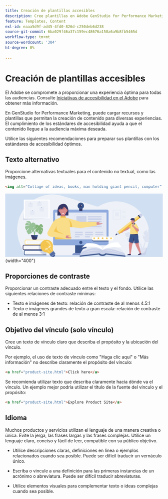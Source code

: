 ```yaml
---
title: Creación de plantillas accesibles
description: Cree plantillas en Adobe GenStudio for Performance Marketing capaces de llegar a una mayor audiencia y proporcionar una experiencia óptima.
feature: Templates, Content
exl-id: eaaa5d9f-ad45-4fd0-826d-c250deb6d238
source-git-commit: 6ba029f46a37c159ec48676a158a6a9b8fb5465d
workflow-type: tm+mt
source-wordcount: '304'
ht-degree: 0%

---
```


# Creación de plantillas accesibles

El Adobe se compromete a proporcionar una experiencia óptima para todas las audiencias. Consulte [Iniciativas de accesibilidad en el Adobe](https://www.adobe.com/trust/accessibility/initiatives.html) para obtener más información.

En GenStudio for Performance Marketing, puede cargar recursos y plantillas que permitan la creación de contenido para diversas experiencias. El cumplimiento de los estándares de accesibilidad ayuda a que el contenido llegue a la audiencia máxima deseada.

Utilice las siguientes recomendaciones para preparar sus plantillas con los estándares de accesibilidad óptimos.

## Texto alternativo

Proporcione alternativas textuales para el contenido no textual, como las imágenes.

```html
<img alt="Collage of ideas, books, man holding giant pencil, computer" src="card-create-assets.png">
```

![Collage de ideas, libros, hombre con lápiz gigante, equipo](../../assets/card-create-assets.png){width="400"}

## Proporciones de contraste

Proporcionar un contraste adecuado entre el texto y el fondo. Utilice las siguientes relaciones de contraste mínimas:

- Texto e imágenes de texto: relación de contraste de al menos 4.5:1
- Texto e imágenes grandes de texto a gran escala: relación de contraste de al menos 3:1

## Objetivo del vínculo (solo vínculo)

Cree un texto de vínculo claro que describa el propósito y la ubicación del vínculo.

Por ejemplo, el uso de texto de vínculo como &quot;Haga clic aquí&quot; o &quot;Más información&quot; no describe claramente el propósito del vínculo:

```html
<a href="product-site.html">Click here</a>
```

Se recomienda utilizar texto que describa claramente hacia dónde va el vínculo. Un ejemplo mejor podría utilizar el título de la fuente del vínculo y el propósito:

```html
<a href="product-site.html">Explore Product Site</a>
```

## Idioma

Muchos productos y servicios utilizan el lenguaje de una manera creativa o única. Evite la jerga, las frases largas y las frases complejas. Utilice un lenguaje claro, conciso y fácil de leer, compatible con su público objetivo.

- Utilice descripciones claras, definiciones en línea o ejemplos relacionados cuando sea posible. Puede ser difícil traducir un vernáculo único.

- Escriba o vincule a una definición para las primeras instancias de un acrónimo o abreviatura. Puede ser difícil traducir abreviaturas.

- Utilice elementos visuales para complementar texto o ideas complejas cuando sea posible.
